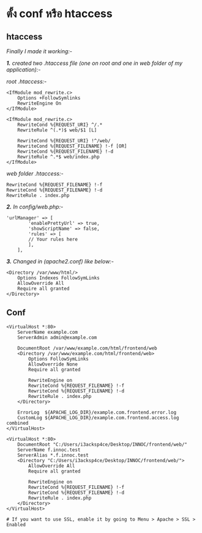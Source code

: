# ตั้ง conf หรือ htaccess

## htaccess



_Finally I made it working:-_

_**1.**_ _created two .htaccess file \(one on root and one in web folder of my application\):-_

_root .htaccess:-_

```text
<IfModule mod_rewrite.c>
    Options +FollowSymlinks
    RewriteEngine On
</IfModule>

<IfModule mod_rewrite.c>
    RewriteCond %{REQUEST_URI} ^/.*
    RewriteRule ^(.*)$ web/$1 [L]

    RewriteCond %{REQUEST_URI} !^/web/
    RewriteCond %{REQUEST_FILENAME} !-f [OR]
    RewriteCond %{REQUEST_FILENAME} !-d
    RewriteRule ^.*$ web/index.php
</IfModule> 
```

_web folder .htaccess:-_

```text
RewriteCond %{REQUEST_FILENAME} !-f
RewriteCond %{REQUEST_FILENAME} !-d
RewriteRule . index.php
```

_**2.**_ _In config/web.php:-_

```text
'urlManager' => [
        'enablePrettyUrl' => true,
        'showScriptName' => false,
        'rules' => [
        // Your rules here
        ],
    ],
```

_**3.**_ _Changed in \(apache2.conf\) like below:-_

```text
<Directory /var/www/html/>
    Options Indexes FollowSymLinks
    AllowOverride All
    Require all granted
</Directory>
```

## Conf

```text
<VirtualHost *:80>
    ServerName example.com
    ServerAdmin admin@example.com

    DocumentRoot /var/www/example.com/html/frontend/web
    <Directory /var/www/example.com/html/frontend/web>
        Options FollowSymLinks
        AllowOverride None
        Require all granted

        RewriteEngine on
        RewriteCond %{REQUEST_FILENAME} !-f
        RewriteCond %{REQUEST_FILENAME} !-d
        RewriteRule . index.php
    </Directory>

    ErrorLog  ${APACHE_LOG_DIR}/example.com.frontend.error.log
    CustomLog ${APACHE_LOG_DIR}/example.com.frontend.access.log combined
</VirtualHost>
```

```text
<VirtualHost *:80> 
    DocumentRoot "C:/Users/i3acksp4ce/Desktop/INNOC/frontend/web/"
    ServerName f.innoc.test
    ServerAlias *.f.innoc.test
    <Directory "C:/Users/i3acksp4ce/Desktop/INNOC/frontend/web/">
        AllowOverride All
        Require all granted

        RewriteEngine on
        RewriteCond %{REQUEST_FILENAME} !-f
        RewriteCond %{REQUEST_FILENAME} !-d
        RewriteRule . index.php
    </Directory>
</VirtualHost>

# If you want to use SSL, enable it by going to Menu > Apache > SSL > Enabled

```

